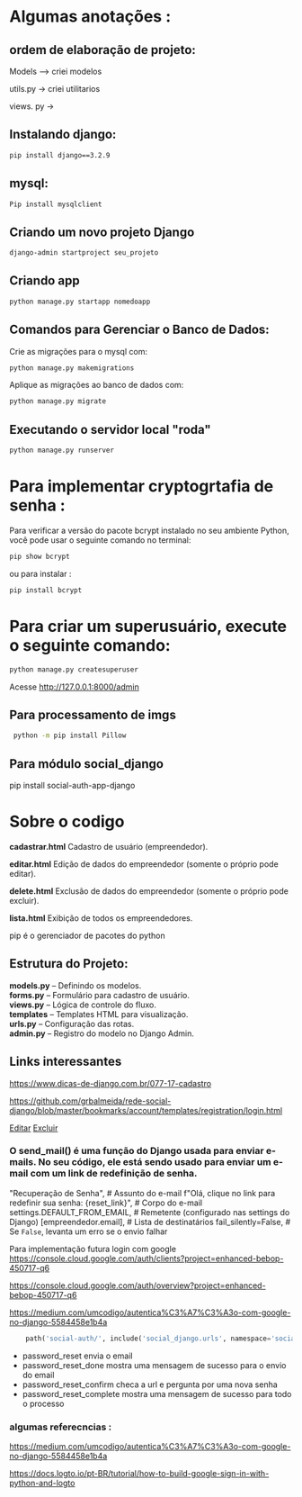 # Algumas anotações :

## ordem de elaboração de projeto:
Models --> criei modelos

utils.py -> criei utilitarios

views. py ->
## Instalando django:
````cmd
pip install django==3.2.9

````
## mysql:

````cmd
Pip install mysqlclient
````

## Criando um novo projeto Django

````cmd
django-admin startproject seu_projeto
````
## Criando app
````cmd
python manage.py startapp nomedoapp

````
## Comandos para Gerenciar o Banco de Dados:

Crie as migrações para o mysql com:
````cmd
python manage.py makemigrations

````

Aplique as migrações ao banco de dados com:
````cmd
python manage.py migrate
```` 

## Executando o servidor local "roda"

````cmd
python manage.py runserver

````

# Para implementar cryptogrtafia de senha :
Para verificar a versão do pacote bcrypt instalado no seu ambiente Python, você pode usar o seguinte comando no terminal:
````cmd
pip show bcrypt
````
ou para instalar :
````cmd
pip install bcrypt    
````

# Para criar um superusuário, execute o seguinte comando:

````cmd
python manage.py createsuperuser

````
Acesse http://127.0.0.1:8000/admin

## Para processamento de imgs 
````cmd
 python -m pip install Pillow
````

## Para módulo social_django

pip install social-auth-app-django


# Sobre o codigo

**cadastrar.html**
Cadastro de usuário (empreendedor). 

**editar.html**
Edição de dados do empreendedor (somente o próprio pode editar).

**delete.html**
Exclusão de dados do empreendedor (somente o próprio pode excluir).

**lista.html**
Exibição de todos os empreendedores.



pip é o gerenciador de pacotes do python 

## Estrutura do Projeto:
**models.py** – Definindo os modelos.<br>
**forms.py** – Formulário para cadastro de usuário. <br>
**views.py** – Lógica de controle do fluxo. <br>
**templates** – Templates HTML para visualização. <br>
**urls.py** – Configuração das rotas. <br>
**admin.py** – Registro do modelo no Django Admin.


## Links interessantes 
https://www.dicas-de-django.com.br/077-17-cadastro

https://github.com/grbalmeida/rede-social-django/blob/master/bookmarks/account/templates/registration/login.html



 <a href="{% url 'edit_empreendedor' empreendedor.id %}">Editar</a>
                            <a href="{% url 'delete_empreendedor' empreendedor.id %}">Excluir</a>

### O send_mail() é uma função do Django usada para enviar e-mails. No seu código, ele está sendo usado para enviar um e-mail com um link de redefinição de senha.

"Recuperação de Senha",  # Assunto do e-mail
    f"Olá, clique no link para redefinir sua senha: {reset_link}",  # Corpo do e-mail
    settings.DEFAULT_FROM_EMAIL,  # Remetente (configurado nas settings do Django)
    [empreendedor.email],  # Lista de destinatários
    fail_silently=False,  # Se `False`, levanta um erro se o envio falhar



Para implementação futura login com google  
https://console.cloud.google.com/auth/clients?project=enhanced-bebop-450717-q6

https://console.cloud.google.com/auth/overview?project=enhanced-bebop-450717-q6

https://medium.com/umcodigo/autentica%C3%A7%C3%A3o-com-google-no-django-5584458e1b4a


````py
    path('social-auth/', include('social_django.urls', namespace='social-auth')),
````




- password_reset envia o email
 - password_reset_done mostra uma mensagem de sucesso para o envio do email
 - password_reset_confirm checa a url e pergunta por uma nova senha
 - password_reset_complete mostra uma mensagem de sucesso para todo o processo


### algumas referecncias : 
 https://medium.com/umcodigo/autentica%C3%A7%C3%A3o-com-google-no-django-5584458e1b4a


https://docs.logto.io/pt-BR/tutorial/how-to-build-google-sign-in-with-python-and-logto